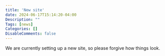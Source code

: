 ```yaml
---
title: 'New site'
date: 2024-06-17T15:14:20-04:00
Description: ""
Tags: [news]
Categories: []
DisableComments: false
---
```


We are currently setting up a new site, so please forgive how things look.
